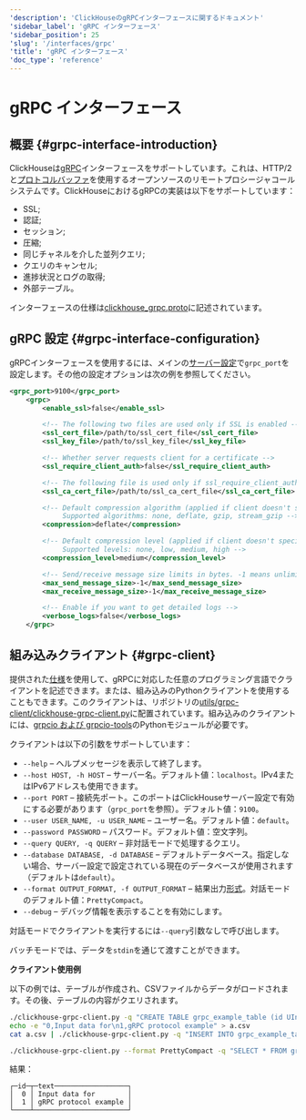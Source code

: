 ```yaml
---
'description': 'ClickHouseのgRPCインターフェースに関するドキュメント'
'sidebar_label': 'gRPC インターフェース'
'sidebar_position': 25
'slug': '/interfaces/grpc'
'title': 'gRPC インターフェース'
'doc_type': 'reference'
---
```



# gRPC インターフェース

## 概要 {#grpc-interface-introduction}

ClickHouseは[gRPC](https://grpc.io/)インターフェースをサポートしています。これは、HTTP/2と[プロトコルバッファ](https://en.wikipedia.org/wiki/Protocol_Buffers)を使用するオープンソースのリモートプロシージャコールシステムです。ClickHouseにおけるgRPCの実装は以下をサポートしています：

- SSL;
- 認証;
- セッション;
- 圧縮;
- 同じチャネルを介した並列クエリ;
- クエリのキャンセル;
- 進捗状況とログの取得;
- 外部テーブル。

インターフェースの仕様は[clickhouse_grpc.proto](https://github.com/ClickHouse/ClickHouse/blob/master/src/Server/grpc_protos/clickhouse_grpc.proto)に記述されています。

## gRPC 設定 {#grpc-interface-configuration}

gRPCインターフェースを使用するには、メインの[サーバー設定](../operations/configuration-files.md)で`grpc_port`を設定します。その他の設定オプションは次の例を参照してください。

```xml
<grpc_port>9100</grpc_port>
    <grpc>
        <enable_ssl>false</enable_ssl>

        <!-- The following two files are used only if SSL is enabled -->
        <ssl_cert_file>/path/to/ssl_cert_file</ssl_cert_file>
        <ssl_key_file>/path/to/ssl_key_file</ssl_key_file>

        <!-- Whether server requests client for a certificate -->
        <ssl_require_client_auth>false</ssl_require_client_auth>

        <!-- The following file is used only if ssl_require_client_auth=true -->
        <ssl_ca_cert_file>/path/to/ssl_ca_cert_file</ssl_ca_cert_file>

        <!-- Default compression algorithm (applied if client doesn't specify another algorithm, see result_compression in QueryInfo).
             Supported algorithms: none, deflate, gzip, stream_gzip -->
        <compression>deflate</compression>

        <!-- Default compression level (applied if client doesn't specify another level, see result_compression in QueryInfo).
             Supported levels: none, low, medium, high -->
        <compression_level>medium</compression_level>

        <!-- Send/receive message size limits in bytes. -1 means unlimited -->
        <max_send_message_size>-1</max_send_message_size>
        <max_receive_message_size>-1</max_receive_message_size>

        <!-- Enable if you want to get detailed logs -->
        <verbose_logs>false</verbose_logs>
    </grpc>
```

## 組み込みクライアント {#grpc-client}

提供された[仕様](https://github.com/ClickHouse/ClickHouse/blob/master/src/Server/grpc_protos/clickhouse_grpc.proto)を使用して、gRPCに対応した任意のプログラミング言語でクライアントを記述できます。または、組み込みのPythonクライアントを使用することもできます。このクライアントは、リポジトリの[utils/grpc-client/clickhouse-grpc-client.py](https://github.com/ClickHouse/ClickHouse/blob/master/utils/grpc-client/clickhouse-grpc-client.py)に配置されています。組み込みのクライアントには、[grpcio および grpcio-tools](https://grpc.io/docs/languages/python/quickstart)のPythonモジュールが必要です。

クライアントは以下の引数をサポートしています：

- `--help` – ヘルプメッセージを表示して終了します。
- `--host HOST, -h HOST` – サーバー名。デフォルト値：`localhost`。IPv4またはIPv6アドレスも使用できます。
- `--port PORT` – 接続先ポート。このポートはClickHouseサーバー設定で有効にする必要があります（`grpc_port`を参照）。デフォルト値：`9100`。
- `--user USER_NAME, -u USER_NAME` – ユーザー名。デフォルト値：`default`。
- `--password PASSWORD` – パスワード。デフォルト値：空文字列。
- `--query QUERY, -q QUERY` – 非対話モードで処理するクエリ。
- `--database DATABASE, -d DATABASE` – デフォルトデータベース。指定しない場合、サーバー設定で設定されている現在のデータベースが使用されます（デフォルトは`default`）。
- `--format OUTPUT_FORMAT, -f OUTPUT_FORMAT` – 結果出力[形式](formats.md)。対話モードのデフォルト値：`PrettyCompact`。
- `--debug` – デバッグ情報を表示することを有効にします。

対話モードでクライアントを実行するには`--query`引数なしで呼び出します。

バッチモードでは、データを`stdin`を通じて渡すことができます。

**クライアント使用例**

以下の例では、テーブルが作成され、CSVファイルからデータがロードされます。その後、テーブルの内容がクエリされます。

```bash
./clickhouse-grpc-client.py -q "CREATE TABLE grpc_example_table (id UInt32, text String) ENGINE = MergeTree() ORDER BY id;"
echo -e "0,Input data for\n1,gRPC protocol example" > a.csv
cat a.csv | ./clickhouse-grpc-client.py -q "INSERT INTO grpc_example_table FORMAT CSV"

./clickhouse-grpc-client.py --format PrettyCompact -q "SELECT * FROM grpc_example_table;"
```

結果：

```text
┌─id─┬─text──────────────────┐
│  0 │ Input data for        │
│  1 │ gRPC protocol example │
└────┴───────────────────────┘
```
